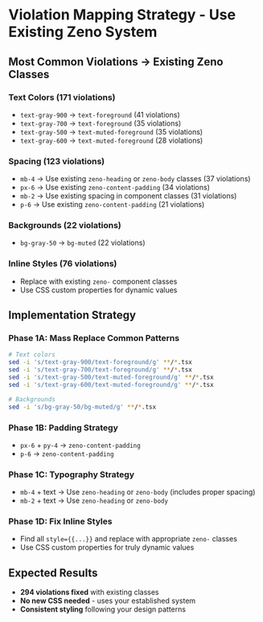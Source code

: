 # Violation Mapping Strategy - Use Existing Zeno System

## Most Common Violations → Existing Zeno Classes

### **Text Colors (171 violations)**

- `text-gray-900` → `text-foreground` (41 violations)
- `text-gray-700` → `text-foreground` (35 violations)
- `text-gray-500` → `text-muted-foreground` (35 violations)
- `text-gray-600` → `text-muted-foreground` (28 violations)

### **Spacing (123 violations)**

- `mb-4` → Use existing `zeno-heading` or `zeno-body` classes (37 violations)
- `px-6` → Use existing `zeno-content-padding` (34 violations)
- `mb-2` → Use existing spacing in component classes (31 violations)
- `p-6` → Use existing `zeno-content-padding` (21 violations)

### **Backgrounds (22 violations)**

- `bg-gray-50` → `bg-muted` (22 violations)

### **Inline Styles (76 violations)**

- Replace with existing `zeno-` component classes
- Use CSS custom properties for dynamic values

## Implementation Strategy

### Phase 1A: Mass Replace Common Patterns

```bash
# Text colors
sed -i 's/text-gray-900/text-foreground/g' **/*.tsx
sed -i 's/text-gray-700/text-foreground/g' **/*.tsx
sed -i 's/text-gray-500/text-muted-foreground/g' **/*.tsx
sed -i 's/text-gray-600/text-muted-foreground/g' **/*.tsx

# Backgrounds
sed -i 's/bg-gray-50/bg-muted/g' **/*.tsx
```

### Phase 1B: Padding Strategy

- `px-6` + `py-4` → `zeno-content-padding`
- `p-6` → `zeno-content-padding`

### Phase 1C: Typography Strategy

- `mb-4` + text → Use `zeno-heading` or `zeno-body` (includes proper spacing)
- `mb-2` + text → Use `zeno-heading` or `zeno-body`

### Phase 1D: Fix Inline Styles

- Find all `style={{...}}` and replace with appropriate `zeno-` classes
- Use CSS custom properties for truly dynamic values

## Expected Results

- **294 violations fixed** with existing classes
- **No new CSS needed** - uses your established system
- **Consistent styling** following your design patterns
